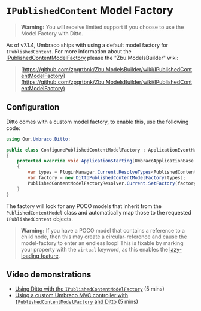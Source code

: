 # `IPublishedContent` Model Factory

> **Warning:** You will receive limited support if you choose to use the Model Factory with Ditto.

As of v7.1.4, Umbraco ships with using a default model factory for `IPublishedContent`.
For more information about the [IPublishedContentModelFactory](https://github.com/zpqrtbnk/Zbu.ModelsBuilder/wiki/IPublishedContentModelFactory) please the "Zbu.ModelsBuilder" wiki:

> [https://github.com/zpqrtbnk/Zbu.ModelsBuilder/wiki/IPublishedContentModelFactory](https://github.com/zpqrtbnk/Zbu.ModelsBuilder/wiki/IPublishedContentModelFactory)


## Configuration

Ditto comes with a custom model factory, to enable this, use the following code:

```csharp
using Our.Umbraco.Ditto;

public class ConfigurePublishedContentModelFactory : ApplicationEventHandler
{
	protected override void ApplicationStarting(UmbracoApplicationBase umbracoApplication, ApplicationContext applicationContext)
	{
		var types = PluginManager.Current.ResolveTypes<PublishedContentModel>();
		var factory = new DittoPublishedContentModelFactory(types);
		PublishedContentModelFactoryResolver.Current.SetFactory(factory);
	}
}
```

The factory will look for any POCO models that inherit from the `PublishedContentModel` class and automatically map those to the requested `IPublishedContent` objects.

> **Warning:** If you have a POCO model that contains a reference to a child node, then this may create a circular-reference and cause the model-factory to enter an endless loop!  This is fixable by marking your property with the `virtual` keyword, as this enables the [lazy-loading feature](usage-advanced-lazyloading).


## Video demonstrations

* [Using Ditto with the `IPublishedContentModelFactory`](https://www.screenr.com/9oRN) (5 mins)
* [Using a custom Umbraco MVC controller with `IPublishedContentModelFactory` and Ditto](https://www.screenr.com/PPRN) (5 mins)

